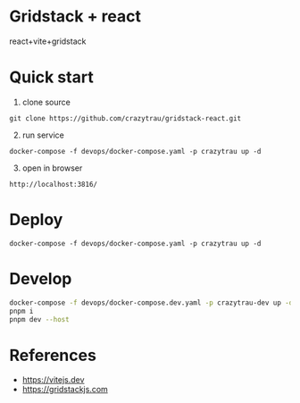# Gridstack + react
react+vite+gridstack

# Quick start
1. clone source

`git clone https://github.com/crazytrau/gridstack-react.git`

2. run service

`docker-compose -f devops/docker-compose.yaml -p crazytrau up -d`

3. open in browser

`http://localhost:3816/`

# Deploy
`docker-compose -f devops/docker-compose.yaml -p crazytrau up -d`

# Develop
```sh
docker-compose -f devops/docker-compose.dev.yaml -p crazytrau-dev up -d
pnpm i
pnpm dev --host
```

# References
- https://vitejs.dev
- https://gridstackjs.com